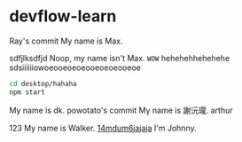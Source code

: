 # devflow-learn

Ray's commit
My name is Max.

sdfjlksdfjd
Noop, my name isn't Max.
`WOW`
hehehehhehehehe
sdsiiiiiiowoeooeoeoeooeoeoeooeoe

```bash
cd desktop/hahaha
npm start
```

My name is dk.
powotato's commit
My name is 謝沅瓏.
arthur

123
My name is Walker.
[14mdum6jajaja](https://youtu.be/dQw4w9WgXcQ)
I'm Johnny.
